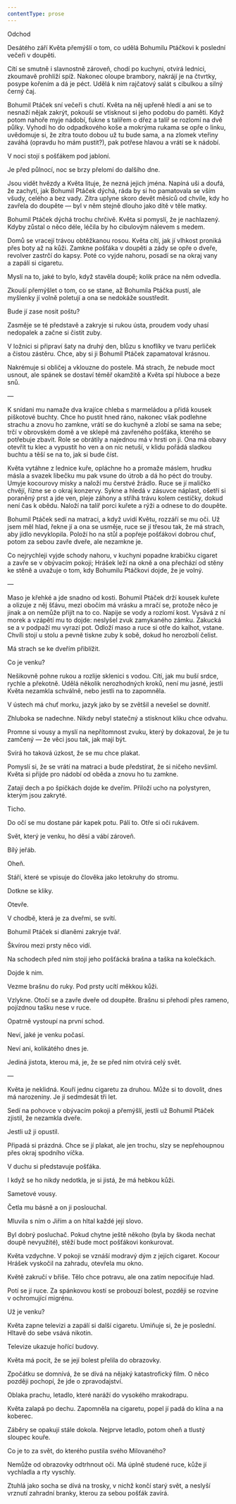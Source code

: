 ```yaml
---
contentType: prose
---
```


<section>

Odchod

Desátého září Květa přemýšlí o tom, co udělá Bohumilu Ptáčkovi k poslední večeři v doupěti.

Cítí se smutně i slavnostně zároveň, chodí po kuchyni, otvírá lednici, zkoumavě prohlíží spíž. Nakonec oloupe brambory, nakrájí je na čtvrtky, posype kořením a dá je péct. Udělá k nim rajčatový salát s cibulkou a silný černý čaj.

Bohumil Ptáček sní večeři s chutí. Květa na něj upřeně hledí a ani se to nesnaží nějak zakrýt, pokouší se vtisknout si jeho podobu do paměti. Když potom nahoře myje nádobí, ťukne s talířem o dřez a talíř se rozlomí na dvě půlky. Vyhodí ho do odpadkového koše a mokrýma rukama se opře o linku, uvědomuje si, že zítra touto dobou už tu bude sama, a na zlomek vteřiny zaváhá (opravdu ho mám pustit?), pak potřese hlavou a vrátí se k nádobí.

V noci stojí s pošťákem pod jabloní.

Je před půlnocí, noc se brzy přelomí do dalšího dne.

Jsou vidět hvězdy a Květa lituje, že nezná jejich jména. Napíná uši a doufá, že zachytí, jak Bohumil Ptáček dýchá, ráda by si ho pamatovala se vším všudy, celého a bez vady. Zítra uplyne skoro devět měsíců od chvíle, kdy ho zavřela do doupěte — byl v něm stejně dlouho jako dítě v těle matky.

Bohumil Ptáček dýchá trochu chrčivě. Květa si pomyslí, že je nachlazený. Kdyby zůstal o něco déle, léčila by ho cibulovým nálevem s medem.

Domů se vracejí trávou obtěžkanou rosou. Květa cítí, jak jí vlhkost proniká přes boty až na kůži. Zamkne pošťáka v doupěti a zády se opře o dveře, revolver zastrčí do kapsy. Poté co vyjde nahoru, posadí se na okraj vany a zapálí si cigaretu.

Myslí na to, jaké to bylo, když stavěla doupě; kolik práce na něm odvedla.

Zkouší přemýšlet o tom, co se stane, až Bohumila Ptáčka pustí, ale myšlenky jí volně poletují a ona se nedokáže soustředit.

Bude jí zase nosit poštu?

Zasměje se té představě a zakryje si rukou ústa, proudem vody uhasí nedopalek a začne si čistit zuby.

V ložnici si připraví šaty na druhý den, blůzu s knoflíky ve tvaru perliček a čistou zástěru. Chce, aby si ji Bohumil Ptáček zapamatoval krásnou.

Nakrémuje si obličej a vklouzne do postele. Má strach, že nebude moct usnout, ale spánek se dostaví téměř okamžitě a Květa spí hluboce a beze snů.

—

K snídani mu namaže dva krajíce chleba s marmeládou a přidá kousek piškotové buchty. Chce ho pustit hned ráno, nakonec však podlehne strachu a znovu ho zamkne, vrátí se do kuchyně a zlobí se sama na sebe; trčí v obrovském domě a ve sklepě má zavřeného pošťáka, kterého se potřebuje zbavit. Role se obrátily a najednou má v hrsti on ji. Ona má obavy otevřít tu klec a vypustit ho ven a on nic netuší, v klidu pořádá sladkou buchtu a těší se na to, jak si bude číst.

Květa vytáhne z lednice kuře, opláchne ho a promaže máslem, hrudku másla a svazek libečku mu pak vsune do útrob a dá ho péct do trouby. Umyje kocourovy misky a naloží mu čerstvé žrádlo. Ruce se jí maličko chvějí, řízne se o okraj konzervy. Sykne a hledá v zásuvce náplast, ošetří si poraněný prst a jde ven, pleje záhony a stříhá trávu kolem cestičky, dokud není čas k obědu. Naloží na talíř porci kuřete a rýži a odnese to do doupěte.

Bohumil Ptáček sedí na matraci, a když uvidí Květu, rozzáří se mu oči. Už jsem měl hlad, řekne jí a ona se usměje, ruce se jí třesou tak, že má strach, aby jídlo nevyklopila. Položí ho na stůl a popřeje pošťákovi dobrou chuť, potom za sebou zavře dveře, ale nezamkne je.

Co nejrychleji vyjde schody nahoru, v kuchyni popadne krabičku cigaret a zavře se v obývacím pokoji; Hrášek leží na okně a ona přechází od stěny ke stěně a uvažuje o tom, kdy Bohumilu Ptáčkovi dojde, že je volný.

—

Maso je křehké a jde snadno od kosti. Bohumil Ptáček drží kousek kuřete a olizuje z něj šťávu, mezi obočím má vrásku a mračí se, protože něco je jinak a on nemůže přijít na to co. Napije se vody a rozlomí kost. Vysává z ní morek a vzápětí mu to dojde: neslyšel zvuk zamykaného zámku. Zakucká se a v podpaží mu vyrazí pot. Odloží maso a ruce si otře do kalhot, vstane. Chvíli stojí u stolu a pevně tiskne zuby k sobě, dokud ho nerozbolí čelist.

Má strach se ke dveřím přiblížit.

Co je venku?

Nešikovně pohne rukou a rozlije sklenici s vodou. Cítí, jak mu buší srdce, rychle a překotně. Udělá několik nerozhodných kroků, není mu jasné, jestli Květa nezamkla schválně, nebo jestli na to zapomněla.

V ústech má chuť morku, jazyk jako by se zvětšil a nevešel se dovnitř.

Zhluboka se nadechne. Nikdy nebyl statečný a stisknout kliku chce odvahu.

Promne si vousy a myslí na nepřítomnost zvuku, který by dokazoval, že je tu zamčený — že věci jsou tak, jak mají být.

Svírá ho taková úzkost, že se mu chce plakat.

Pomyslí si, že se vrátí na matraci a bude předstírat, že si ničeho nevšiml. Květa si přijde pro nádobí od oběda a znovu ho tu zamkne.

Zatají dech a po špičkách dojde ke dveřím. Přiloží ucho na polystyren, kterým jsou zakryté.

Ticho.

Do očí se mu dostane pár kapek potu. Pálí to. Otře si oči rukávem.

Svět, který je venku, ho děsí a vábí zároveň.

Bílý jeřáb.

Oheň.

Stáří, které se vpisuje do člověka jako letokruhy do stromu.

Dotkne se kliky.

Otevře.

V chodbě, která je za dveřmi, se svítí.

Bohumil Ptáček si dlaněmi zakryje tvář.

Škvírou mezi prsty něco vidí.

Na schodech před ním stojí jeho pošťácká brašna a taška na kolečkách.

Dojde k nim.

Vezme brašnu do ruky. Pod prsty ucítí měkkou kůži.

Vzlykne. Otočí se a zavře dveře od doupěte. Brašnu si přehodí přes rameno, pojízdnou tašku nese v ruce.

Opatrně vystoupí na první schod.

Neví, jaké je venku počasí.

Neví ani, kolikátého dnes je.

Jediná jistota, kterou má, je, že se před ním otvírá celý svět.

—

Květa je neklidná. Kouří jednu cigaretu za druhou. Může si to dovolit, dnes má narozeniny. Je jí sedmdesát tři let.

Sedí na pohovce v obývacím pokoji a přemýšlí, jestli už Bohumil Ptáček zjistil, že nezamkla dveře.

Jestli už ji opustil.

Připadá si prázdná. Chce se jí plakat, ale jen trochu, slzy se nepřehoupnou přes okraj spodního víčka.

V duchu si představuje pošťáka.

I když se ho nikdy nedotkla, je si jistá, že má hebkou kůži.

Sametové vousy.

Četla mu básně a on ji poslouchal.

Mluvila s ním o Jiřím a on hltal každé její slovo.

Byl dobrý posluchač. Pokud chytne ještě někoho (byla by škoda nechat doupě nevyužité), stěží bude moct pošťákovi konkurovat.

Květa vzdychne. V pokoji se vznáší modravý dým z jejích cigaret. Kocour Hrášek vyskočil na zahradu, otevřela mu okno.

Květě zakručí v břiše. Tělo chce potravu, ale ona zatím nepociťuje hlad.

Potí se jí ruce. Za spánkovou kostí se probouzí bolest, později se rozvine v ochromující migrénu.

Už je venku?

Květa zapne televizi a zapálí si další cigaretu. Umiňuje si, že je poslední. Hltavě do sebe vsává nikotin.

Televize ukazuje hořící budovy.

Květa má pocit, že se její bolest přelila do obrazovky.

Zpočátku se domnívá, že se dívá na nějaký katastrofický film. O něco později pochopí, že jde o zpravodajství.

Oblaka prachu, letadlo, které naráží do vysokého mrakodrapu.

Květa zalapá po dechu. Zapomněla na cigaretu, popel jí padá do klína a na koberec.

Záběry se opakují stále dokola. Nejprve letadlo, potom oheň a tlustý sloupec kouře.

Co je to za svět, do kterého pustila svého Milovaného?

Nemůže od obrazovky odtrhnout oči. Má úplně studené ruce, kůže jí vychladla a rty vyschly.

Ztuhlá jako socha se dívá na trosky, v nichž končí starý svět, a neslyší vrznutí zahradní branky, kterou za sebou pošťák zavírá.

</section>

